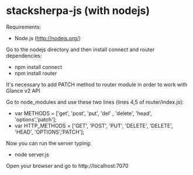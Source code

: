 stacksherpa-js (with nodejs)
==============

Requirements:

* Node.js (http://nodejs.org/)

Go to the nodejs directory and then install connect and router dependencies:

* npm install connect
* npm install router

It's necessary to add PATCH method to router module in order to work with Glance v2 API

Go to node_modules and use these two lines (lines 4,5 of router/index.js):

* var METHODS      = ['get', 'post', 'put', 'del'   , 'delete', 'head', 'options','patch'];
* var HTTP_METHODS = ['GET', 'POST', 'PUT', 'DELETE', 'DELETE', 'HEAD', 'OPTIONS','PATCH'];

Now you can run the server typing:

* node server.js

Open your browser and go to http://localhost:7070